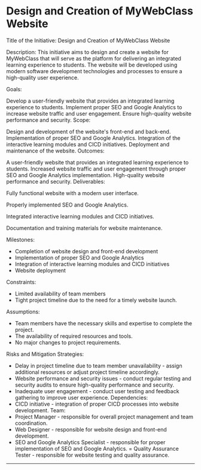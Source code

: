 # Design and Creation of MyWebClass Website
Title of the Initiative: Design and Creation of MyWebClass Website

Description: This initiative aims to design and create a website for MyWebClass that will serve as the platform for delivering an integrated learning experience to students. The website will be developed using modern software development technologies and processes to ensure a high-quality user experience.

Goals:

Develop a user-friendly website that provides an integrated learning experience to students.
Implement proper SEO and Google Analytics to increase website traffic and user engagement.
Ensure high-quality website performance and security.
Scope:

Design and development of the website's front-end and back-end.
Implementation of proper SEO and Google Analytics.
Integration of the interactive learning modules and CICD initiatives.
Deployment and maintenance of the website.
Outcomes:

A user-friendly website that provides an integrated learning experience to students.
Increased website traffic and user engagement through proper SEO and Google Analytics implementation.
High-quality website performance and security.
Deliverables:

Fully functional website with a modern user interface.

Properly implemented SEO and Google Analytics.

Integrated interactive learning modules and CICD initiatives.

Documentation and training materials for website maintenance.

Milestones:
- Completion of website design and front-end development 
- Implementation of proper SEO and Google Analytics
- Integration of interactive learning modules and CICD initiatives
- Website deployment

Constraints:

- Limited availability of team members
- Tight project timeline due to the need for a timely website launch.

Assumptions:
- Team members have the necessary skills and expertise to complete the project.
- The availability of required resources and tools.
- No major changes to project requirements.

Risks and Mitigation Strategies:

- Delay in project timeline due to team member unavailability - assign additional resources or adjust project timeline accordingly.
- Website performance and security issues - conduct regular testing and security audits to ensure high-quality performance and security.
- Inadequate user engagement - conduct user testing and feedback gathering to improve user experience.
Dependencies: 
- CICD initiative - integration of proper CICD processes into website development.
Team:
- Project Manager - responsible for overall project management and team coordination.
- Web Designer - responsible for website design and front-end development.
- SEO and Google Analytics Specialist - responsible for proper implementation of SEO and Google Analytics.
= Quality Assurance Tester - responsible for website testing and quality assurance.

------------------------------------------------------------------------------------------------------------

